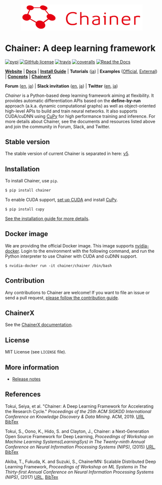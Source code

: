 <div align="center"><img src="https://raw.githubusercontent.com/chainer/chainer/master/docs/image/chainer_red_h.png" width="400"/></div>

# Chainer: A deep learning framework

[![pypi](https://img.shields.io/pypi/v/chainer.svg)](https://pypi.python.org/pypi/chainer)
[![GitHub license](https://img.shields.io/github/license/chainer/chainer.svg)](https://github.com/chainer/chainer)
[![travis](https://img.shields.io/travis/chainer/chainer/master.svg)](https://travis-ci.org/chainer/chainer)
[![coveralls](https://img.shields.io/coveralls/chainer/chainer.svg)](https://coveralls.io/github/chainer/chainer)
[![Read the Docs](https://readthedocs.org/projects/chainer/badge/?version=stable)](https://docs.chainer.org/en/stable/?badge=stable)

[**Website**](https://chainer.org/)
| [**Docs**](https://docs.chainer.org/en/stable/)
| [**Install Guide**](https://docs.chainer.org/en/stable/install.html)
| **Tutorials** ([ja](https://tutorials.chainer.org/ja/))
| **Examples** ([Official](https://github.com/chainer/chainer/tree/master/examples), [External](https://github.com/chainer-community/awesome-chainer))
| [**Concepts**](https://docs.chainer.org/en/stable/guides/)
| [**ChainerX**](#chainerx)

**Forum** ([en](https://groups.google.com/forum/#!forum/chainer), [ja](https://groups.google.com/forum/#!forum/chainer-jp))
| **Slack invitation** ([en](https://bit.ly/join-chainer-slack), [ja](https://bit.ly/join-chainer-jp-slack))
| **Twitter** ([en](https://twitter.com/ChainerOfficial), [ja](https://twitter.com/ChainerJP))

*Chainer* is a Python-based deep learning framework aiming at flexibility.
It provides automatic differentiation APIs based on the **define-by-run** approach (a.k.a. dynamic computational graphs) as well as object-oriented high-level APIs to build and train neural networks.
It also supports CUDA/cuDNN using [CuPy](https://github.com/cupy/cupy) for high performance training and inference.
For more details about Chainer, see the documents and resources listed above and join the community in Forum, Slack, and Twitter.

## Stable version

The stable version of current Chainer is separated in here: [v5](https://github.com/chainer/chainer/tree/v5).

## Installation

To install Chainer, use `pip`.

```sh
$ pip install chainer
```

To enable CUDA support, [set up CUDA](https://docs.nvidia.com/cuda/index.html#installation-guides) and install [CuPy](https://github.com/cupy/cupy).

```sh
$ pip install cupy
```

[See the installation guide for more details](https://docs.chainer.org/en/stable/install.html).


## Docker image

We are providing the official Docker image.
This image supports [nvidia-docker](https://github.com/NVIDIA/nvidia-docker).
Login to the environment with the following command, and run the Python interpreter to use Chainer with CUDA and cuDNN support.

```
$ nvidia-docker run -it chainer/chainer /bin/bash
```


## Contribution

Any contributions to Chainer are welcome!
If you want to file an issue or send a pull request, [please follow the contribution guide](https://docs.chainer.org/en/stable/contribution.html).


## ChainerX

See the [ChainerX documentation](https://docs.chainer.org/en/stable/chainerx/index.html).


## License

MIT License (see `LICENSE` file).


## More information

- [Release notes](https://github.com/chainer/chainer/releases)

## References

Tokui, Seiya, et al. "Chainer: A Deep Learning Framework for Accelerating the Research Cycle." *Proceedings of the 25th ACM SIGKDD International Conference on Knowledge Discovery & Data Mining*. ACM, 2019.
[URL](https://dl.acm.org/citation.cfm?id=3330756) [BibTex](chainer2019_bibtex.txt)

Tokui, S., Oono, K., Hido, S. and Clayton, J.,
Chainer: a Next-Generation Open Source Framework for Deep Learning,
*Proceedings of Workshop on Machine Learning Systems(LearningSys) in
The Twenty-ninth Annual Conference on Neural Information Processing Systems (NIPS)*, (2015)
[URL](http://learningsys.org/papers/LearningSys_2015_paper_33.pdf), [BibTex](chainer_bibtex.txt)

Akiba, T., Fukuda, K. and Suzuki, S.,
ChainerMN: Scalable Distributed Deep Learning Framework,
*Proceedings of Workshop on ML Systems in
The Thirty-first Annual Conference on Neural Information Processing Systems (NIPS)*, (2017)
[URL](http://learningsys.org/nips17/assets/papers/paper_25.pdf), [BibTex](chainermn_bibtex.txt)

